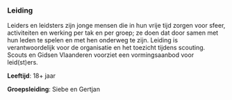 ### Leiding
Leiders en leidsters zijn jonge mensen die in hun vrije tijd zorgen voor sfeer, activiteiten en werking per tak en per groep; ze doen dat door samen met hun leden te spelen en met hen onderweg te zijn. Leiding is verantwoordelijk voor de organisatie en het toezicht tijdens scouting. Scouts en Gidsen Vlaanderen voorziet een vormingsaanbod voor leid(st)ers.

**Leeftijd**: 18+ jaar

**Groepsleiding**: Siebe en Gertjan
